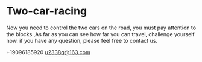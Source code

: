 # Two-car-racing
Now you need to control the two cars on the road, you must pay attention to the blocks ,As far as you can see how far you can travel, challenge yourself now.
if you have any question, please feel free to contact us.

+19096185920 u2338q@163.com
